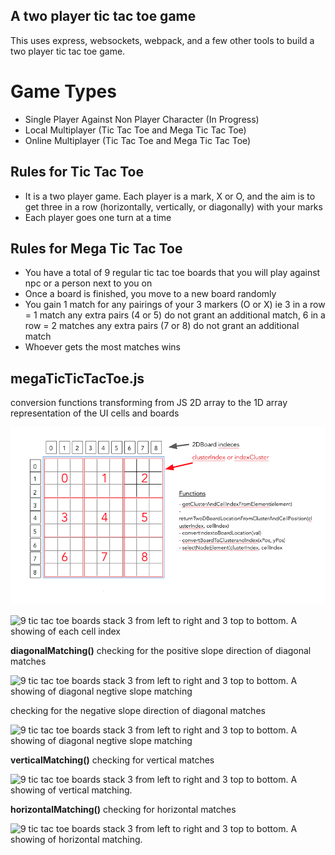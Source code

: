 ## A two player tic tac toe game

This uses express, websockets, webpack, and a few other tools to build a two player tic tac toe game.
# Game Types
* Single Player Against Non Player Character (In Progress)
* Local Multiplayer (Tic Tac Toe and Mega Tic Tac Toe)
* Online Multiplayer (Tic Tac Toe and Mega Tic Tac Toe)
## Rules for Tic Tac Toe
* It is a two player game. Each player is a mark, X or O, and the aim is to get three in a row (horizontally, vertically, or diagonally) with your marks
* Each player goes one turn at a time
## Rules for Mega Tic Tac Toe

* You have a total of 9 regular tic tac toe boards that you will play against npc or a person next to you on
* Once a board is finished, you move to a new board randomly
* You gain 1 match for any pairings of your 3 markers (O or X) ie 3 in a row = 1 match any extra pairs (4 or 5) do not grant an additional match, 6 in a row = 2 matches any extra pairs (7 or 8) do not grant an additional match
* Whoever gets the most matches wins
## megaTicTicTacToe.js
conversion functions transforming from JS 2D array to the 1D array representation of the UI cells and boards

![9 tic tac toe boards stack 3 from left to right and 3 top to bottom. A showing how the boards are clustered](https://raw.githubusercontent.com/ifeLawal/Tic-tac-toe-classified/main/readme-images/Tic_Tac_Board_01.png)

![9 tic tac toe boards stack 3 from left to right and 3 top to bottom. A showing of each cell index](https://drive.google.com/uc?id=1hZDlNCO-34Tgez7dIPzXrCopSFVpZ5EK) 

**diagonalMatching()**
checking for the positive slope direction of diagonal matches

![9 tic tac toe boards stack 3 from left to right and 3 top to bottom. A showing of diagonal negtive slope matching](https://drive.google.com/uc?id=1ZvoZHWI8Kq2qfFh2MRDqhzRmgdiehXWg) 

checking for the negative slope direction of diagonal matches

![9 tic tac toe boards stack 3 from left to right and 3 top to bottom. A showing of diagonal negtive slope matching](https://drive.google.com/uc?id=1JWvtDPvkoJxemBJmDCqPu2ZbE7JodNXL)

**verticalMatching()**
checking for vertical matches

![9 tic tac toe boards stack 3 from left to right and 3 top to bottom. A showing of vertical matching.](https://drive.google.com/uc?id=1iAID27eTHHvtqqmRrNu5BcFvxCCjS8Z3) 

**horizontalMatching()**
checking for horizontal matches

![9 tic tac toe boards stack 3 from left to right and 3 top to bottom. A showing of horizontal matching.](https://drive.google.com/uc?id=1HWgjS8JIZquvhD5ReDaIp_Up8bhXNRGY)